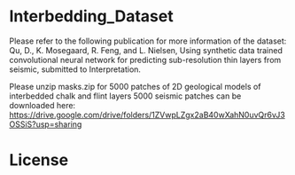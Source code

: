 # Interbedding_Dataset
Please refer to the following publication for more information of the dataset: 
Qu, D., K. Mosegaard, R. Feng, and L. Nielsen, Using synthetic data trained convolutional neural network for predicting sub-resolution thin layers from seismic, submitted to Interpretation.

Please unzip masks.zip for 5000 patches of 2D geological models of interbedded chalk and flint layers
5000 seismic patches can be downloaded here:
https://drive.google.com/drive/folders/1ZVwpLZgx2aB40wXahN0uvQr6vJ3OSSiS?usp=sharing

# License

